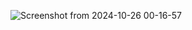 ![Screenshot from 2024-10-26 00-16-57](https://github.com/user-attachments/assets/190dea2e-a1ef-4e4e-9320-e561a2aec113)
